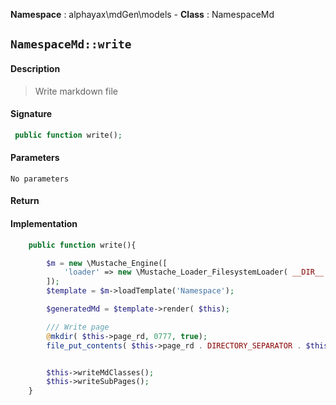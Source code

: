 **Namespace**  : alphayax\mdGen\models  - **Class** : NamespaceMd

## `NamespaceMd::write`

#### Description

> Write markdown file


#### Signature

```php
 public function write();
```

#### Parameters

    No parameters

#### Return


#### Implementation

```php
    public function write(){

        $m = new \Mustache_Engine([
            'loader' => new \Mustache_Loader_FilesystemLoader( __DIR__.'/../views')
        ]);
        $template = $m->loadTemplate('Namespace');

        $generatedMd = $template->render( $this);

        /// Write page
        @mkdir( $this->page_rd, 0777, true);
        file_put_contents( $this->page_rd . DIRECTORY_SEPARATOR . $this->page_bfe, $generatedMd);


        $this->writeMdClasses();
        $this->writeSubPages();
    }

```
